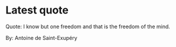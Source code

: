 # Latest quote 

Quote: I know but one freedom and that is the freedom of the mind. 

By: Antoine de Saint-Exupéry